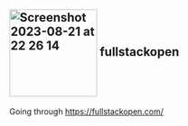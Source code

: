 ## <img width="155" style="vertical-align: middle" alt="Screenshot 2023-08-21 at 22 26 14" src="https://github.com/apostoiis/fullstackopen/assets/1668563/79c0b08b-7439-4624-b574-45a6fd1f7dce"> fullstackopen

Going through https://fullstackopen.com/
